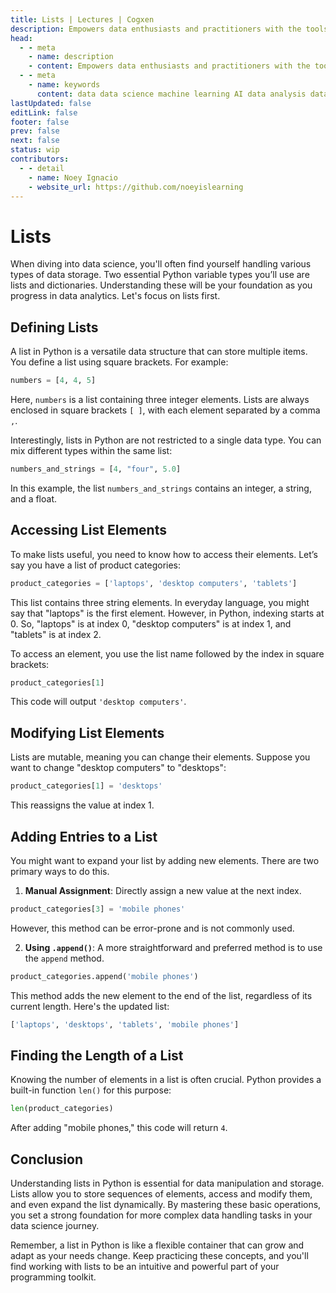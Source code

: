 ```yaml
---
title: Lists | Lectures | Cogxen
description: Empowers data enthusiasts and practitioners with the tools and knowledge to unlock the potential of data.
head:
  - - meta
    - name: description
    - content: Empowers data enthusiasts and practitioners with the tools and knowledge to unlock the potential of data.
  - - meta
    - name: keywords
      content: data data science machine learning AI data analysis data-driven data enthusiasts data practitioners
lastUpdated: false
editLink: false
footer: false
prev: false
next: false
status: wip
contributors:
  - - detail
    - name: Noey Ignacio
    - website_url: https://github.com/noeyislearning
---
```


# Lists

When diving into data science, you'll often find yourself handling various types of data storage. Two essential Python variable types you’ll use are lists and dictionaries. Understanding these will be your foundation as you progress in data analytics. Let's focus on lists first.

## Defining Lists

A list in Python is a versatile data structure that can store multiple items. You define a list using square brackets. For example:

```python
numbers = [4, 4, 5]
```

Here, `numbers` is a list containing three integer elements. Lists are always enclosed in square brackets `[ ]`, with each element separated by a comma `,`.

Interestingly, lists in Python are not restricted to a single data type. You can mix different types within the same list:

```python
numbers_and_strings = [4, "four", 5.0]
```

In this example, the list `numbers_and_strings` contains an integer, a string, and a float.

## Accessing List Elements

To make lists useful, you need to know how to access their elements. Let’s say you have a list of product categories:

```python
product_categories = ['laptops', 'desktop computers', 'tablets']
```

This list contains three string elements. In everyday language, you might say that "laptops" is the first element. However, in Python, indexing starts at 0. So, "laptops" is at index 0, "desktop computers" is at index 1, and "tablets" is at index 2.

To access an element, you use the list name followed by the index in square brackets:

```python
product_categories[1]
```

This code will output `'desktop computers'`.

## Modifying List Elements

Lists are mutable, meaning you can change their elements. Suppose you want to change "desktop computers" to "desktops":

```python
product_categories[1] = 'desktops'
```

This reassigns the value at index 1.

## Adding Entries to a List

You might want to expand your list by adding new elements. There are two primary ways to do this.

1. **Manual Assignment**: Directly assign a new value at the next index.

```python
product_categories[3] = 'mobile phones'
```

However, this method can be error-prone and is not commonly used.

2. **Using `.append()`**: A more straightforward and preferred method is to use the `append` method.

```python
product_categories.append('mobile phones')
```

This method adds the new element to the end of the list, regardless of its current length. Here's the updated list:

```python
['laptops', 'desktops', 'tablets', 'mobile phones']
```

## Finding the Length of a List

Knowing the number of elements in a list is often crucial. Python provides a built-in function `len()` for this purpose:

```python
len(product_categories)
```

After adding "mobile phones," this code will return `4`.

## Conclusion

Understanding lists in Python is essential for data manipulation and storage. Lists allow you to store sequences of elements, access and modify them, and even expand the list dynamically. By mastering these basic operations, you set a strong foundation for more complex data handling tasks in your data science journey.

Remember, a list in Python is like a flexible container that can grow and adapt as your needs change. Keep practicing these concepts, and you'll find working with lists to be an intuitive and powerful part of your programming toolkit.
